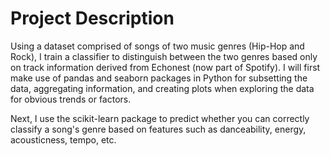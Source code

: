 # Project Description

Using a dataset comprised of songs of two music genres (Hip-Hop and Rock), I  train a classifier to distinguish between the two genres based only on track information derived from Echonest (now part of Spotify). I will first make use of pandas and seaborn packages in Python for subsetting the data, aggregating information, and creating plots when exploring the data for obvious trends or factors.

Next, I  use the scikit-learn package to predict whether you can correctly classify a song's genre based on features such as danceability, energy, acousticness, tempo, etc. 

